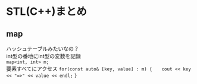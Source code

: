 # STL(C++)まとめ
## map
ハッシュテーブルみたいなの？  
int型の番地にint型の変数を記録  
`map<int, int> m;`  
要素すべてにアクセス
`for(const auto& [key, value] : m) {`
`   cout << key << "=>" << value << endl;`
`}`
